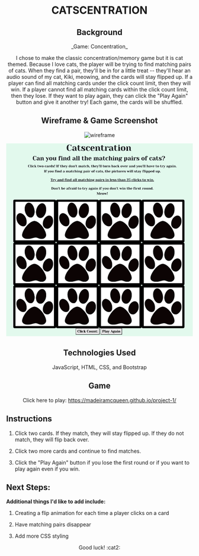 # <div align="center"> CATSCENTRATION

## <div align="center"> Background
<div align="center"> _Game: Concentration_

I chose to make the classic concentration/memory game but it is cat themed. Because I love cats, the player will be trying to find matching pairs of cats. When they find a pair, they'll be in for a little treat -- they'll hear an audio sound of my cat, Kiki, meowing, and the cards will stay flipped up. If a player can find all matching cards under the click count limit, then they will win. If a player cannot find all matching cards within the click count limit, then they lose. If they want to play again, they can click the "Play Again" button and give it another try! Each game, the cards will be shuffled.

## <div align="center"> Wireframe & Game Screenshot
![wireframe](https://user-images.githubusercontent.com/16273320/195711751-6599be42-e809-497a-aeaf-10589a6c954a.jpg)

![](images/catscentration.png)

## <div align="center"> **Technologies Used**
JavaScript,
HTML,
CSS,
and Bootstrap

## <div align="center"> Game
Click here to play: https://madeiramcqueen.github.io/project-1/
</div>

## Instructions
1. Click two cards. If they match, they will stay flipped up. If they do not match, they will flip back over.

2. Click two more cards and continue to find matches.

3. Click the "Play Again" button if you lose the first round or if you want to play again even if you win.

## Next Steps:
**Additional things I'd like to add include:**
1. Creating a flip animation for each time a player clicks on a card

2. Have matching pairs disappear

3. Add more CSS styling

<div align="center"> Good luck! :cat2: